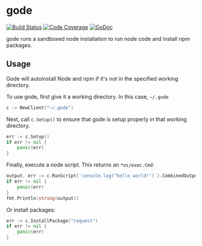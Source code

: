 gode
====

[![Build Status](https://travis-ci.org/dickeyxxx/gode.svg?branch=master)](https://travis-ci.org/dickeyxxx/gode)
[![Code Coverage](http://gocover.io/_badge/github.com/dickeyxxx/gode)](http://gocover.io/github.com/dickeyxxx/gode)
[![GoDoc](https://img.shields.io/badge/godoc-docs-blue.svg)](https://godoc.org/github.com/dickeyxxx/gode)

gode runs a sandboxed node installation to run node code and install npm packages.

Usage
-----

Gode will autoinstall Node and npm if it's not in the specified working directory.

To use gode, first give it a working directory. In this case, `~/.gode`

```go
c := NewClient("~/.gode")
```

Next, call `c.Setup()` to ensure that gode is setup properly in that working directory.

```go
err := c.Setup()
if err != nil {
    panic(err)
}
```

Finally, execute a node script. This returns an `*os/exec.Cmd`:

```go
output, err := c.RunScript(`console.log("hello world!")`).CombinedOutput()
if err != nil {
    panic(err)
}
fmt.Println(string(output))
```

Or install packages:

```go
err := c.InstallPackage("request")
if err != nil {
    panic(err)
}
```
